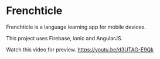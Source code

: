 # Frenchticle

Frenchticle is a language learning app for mobile devices. 

This project uses Firebase, ionic and AngularJS.

Watch this video for preview.
https://youtu.be/d3UTAG-E9Qk

